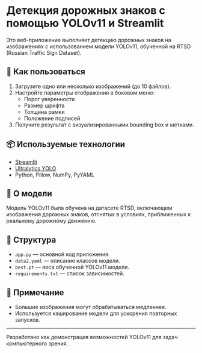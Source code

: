 # Детекция дорожных знаков с помощью YOLOv11 и Streamlit

Это веб-приложение выполняет детекцию дорожных знаков на изображениях с использованием модели YOLOv11, обученной на RTSD (Russian Traffic Sign Dataset).

## 🚀 Как пользоваться

1. Загрузите одно или несколько изображений (до 10 файлов).
2. Настройте параметры отображения в боковом меню:
   - Порог уверенности
   - Размер шрифта
   - Толщина рамки
   - Положение подписей
3. Получите результат с визуализированными bounding box и метками.

## 📦 Используемые технологии

- [Streamlit](https://streamlit.io/)
- [Ultralytics YOLO](https://github.com/ultralytics/ultralytics)
- Python, Pillow, NumPy, PyYAML

## 🧠 О модели

Модель YOLOv11 была обучена на датасете RTSD, включающем изображения дорожных знаков, отснятых в условиях, приближенных к реальному дорожному движению.

## 📁 Структура

- `app.py` — основной код приложения.
- `data2.yaml` — описание классов модели.
- `best.pt` — веса обученной YOLOv11 модели.
- `requirements.txt` — список зависимостей.

## 📌 Примечание

- Большие изображения могут обрабатываться медленнее.
- Используется кэширование модели для ускорения повторных запусков.

---

Разработано как демонстрация возможностей YOLOv11 для задач компьютерного зрения.
